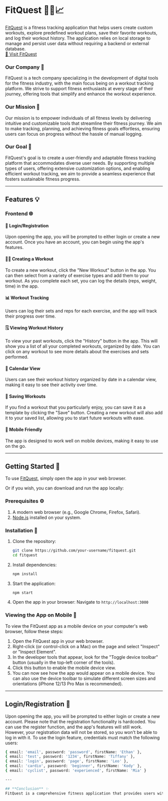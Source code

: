 # **FitQuest** 🏋️‍♀️📈

[FitQuest](https://fitquest481.vercel.app/) is a fitness tracking application that helps users create custom workouts, explore predefined workout plans, save their favorite workouts, and log their workout history. The application relies on local storage to manage and persist user data without requiring a backend or external database.  
[🔗 Visit FitQuest](https://fitquest481.vercel.app/)

### **Our Company** 🌟  
FitQuest is a tech company specializing in the development of digital tools for the fitness industry, with the main focus being on a workout tracking platform. We strive to support fitness enthusiasts at every stage of their journey, offering tools that simplify and enhance the workout experience.

### **Our Mission** 🎯  
Our mission is to empower individuals of all fitness levels by delivering intuitive and customizable tools that streamline their fitness journey. We aim to make tracking, planning, and achieving fitness goals effortless, ensuring users can focus on progress without the hassle of manual logging.

### **Our Goal** 🥇  
FitQuest's goal is to create a user-friendly and adaptable fitness tracking platform that accommodates diverse user needs. By supporting multiple types of users, offering extensive customization options, and enabling efficient workout tracking, we aim to provide a seamless experience that fosters sustainable fitness progress.

---

## **Features** 💡

### **Frontend** 🌐

#### 🔑 Login/Registration  
Upon opening the app, you will be prompted to either login or create a new account. Once you have an account, you can begin using the app's features.

#### 🏋️‍♀️ Creating a Workout  
To create a new workout, click the "New Workout" button in the app. You can then select from a variety of exercise types and add them to your workout. As you complete each set, you can log the details (reps, weight, time) in the app.

#### 📊 Workout Tracking  
Users can log their sets and reps for each exercise, and the app will track their progress over time.

#### 🗓️ Viewing Workout History  
To view your past workouts, click the "History" button in the app. This will show you a list of all your completed workouts, organized by date. You can click on any workout to see more details about the exercises and sets performed.

#### 📆 Calendar View  
Users can see their workout history organized by date in a calendar view, making it easy to see their activity over time.

#### 🌟 Saving Workouts  
If you find a workout that you particularly enjoy, you can save it as a template by clicking the "Save" button. Creating a new workout will also add it to your saved list, allowing you to start future workouts with ease.

#### 📱 Mobile Friendly  
The app is designed to work well on mobile devices, making it easy to use on the go.

---

## **Getting Started** 🚀  
To use [FitQuest](https://fitquest481.vercel.app/), simply open the app in your web browser.

Or if you wish, you can download and run the app locally:

### **Prerequisites** ⚙️  
1. A modern web browser (e.g., Google Chrome, Firefox, Safari).  
2. [Node.js](https://nodejs.org/) installed on your system.  

### **Installation** 🔧  

1. Clone the repository:  
   ```bash
   git clone https://github.com/your-username/fitquest.git
   cd fitquest

   ```
2. Install dependencies:
   ```bash
   npm install
   ```
3. Start the application:
   ```bash
   npm start
   ```
4. Open the app in your browser: Navigate to `http://localhost:3000`

### **Viewing the App on Mobile** 📱
To view the FitQuest app as a mobile device on your computer's web browser, follow these steps:

1. Open the FitQuest app in your web browser.
2. Right-click (or control-click on a Mac) on the page and select "Inspect" or "Inspect Element".
3. In the developer tools that appear, look for the "Toggle device toolbar" button (usually in the top-left corner of the tools).
4. Click this button to enable the mobile device view.
5. You can now see how the app would appear on a mobile device. You can also use the device toolbar to simulate different screen sizes and orientations (iPhone 12/13 Pro Max is recommended).

---

## **Login/Registration** 🔑
Upon opening the app, you will be prompted to either login or create a new account. Please note that the registration functionality is hardcoded. You can use the register function, and the app's features will still work. However, your registration data will not be stored, so you won't be able to log in with it. To use the login feature, credentials must match the following users:
```bash
{ email: 'email', password: 'password', firstName: 'Ethan' },
{ email: 'test', password: '1234', firstName: 'Tiffany' },
{ email: 'login', password: 'page', firstName: 'Leo' },
{ email: 'cardio', password: 'beginner', firstName: 'Kody' },
{ email: 'cyclist', password: 'experienced', firstName: 'Mia' }

---

## **Conclusion** ✨
FitQuest is a comprehensive fitness application that provides users with a wide range of features to help them achieve their fitness goals. Whether you're a beginner or an experienced fitness enthusiast, FitQuest has something to offer. With its mobile-friendly design and user-friendly interface, FitQuest makes it easy to stay on top of your workout routine and track your progress over time.
